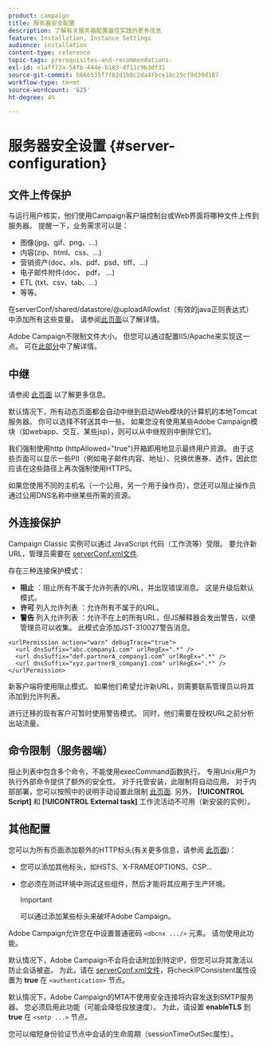 ```yaml
---
product: campaign
title: 服务器安全配置
description: 了解有关服务器配置最佳实践的更多信息
feature: Installation, Instance Settings
audience: installation
content-type: reference
topic-tags: prerequisites-and-recommendations-
exl-id: e1aff73a-54fb-444e-b183-df11c9b3df31
source-git-commit: b666535f7f82d1b8c2da4fbce1bc25cf8d39d187
workflow-type: tm+mt
source-wordcount: '625'
ht-degree: 4%

---
```


# 服务器安全设置 {#server-configuration}

## 文件上传保护

与运行用户核实，他们使用Campaign客户端控制台或Web界面将哪种文件上传到服务器。 提醒一下，业务需求可以是：

* 图像(jpg、gif、png、...)
* 内容(zip、html、css、...)
* 营销资产(doc、xls、pdf、psd、tiff、...)
* 电子邮件附件(doc， pdf， ...)
* ETL (txt、csv、tab、...)
* 等等。

在serverConf/shared/datastore/@uploadAllowlist（有效的java正则表达式）中添加所有这些变量。 请参阅[此页面](../../installation/using/file-res-management.md)以了解详情。

Adobe Campaign不限制文件大小。 但您可以通过配置IIS/Apache来实现这一点。 可在[此部分](../../installation/using/web-server-configuration.md)中了解详情。

## 中继

请参阅 [此页面](../../installation/using/configuring-campaign-server.md#dynamic-page-security-and-relays) 以了解更多信息。

默认情况下，所有动态页面都会自动中继到启动Web模块的计算机的本地Tomcat服务器。 你可以选择不转送其中一些。 如果您没有使用某些Adobe Campaign模块（如webapp、交互、某些jsp），则可以从中继规则中删除它们。

我们强制使用http (httpAllowed=&quot;true&quot;)开箱即用地显示最终用户资源。 由于这些页面可以显示一些PII（例如电子邮件内容、地址）、兑换优惠券、选件，因此您应该在这些路径上再次强制使用HTTPS。

如果您使用不同的主机名（一个公用，另一个用于操作员），您还可以阻止操作员通过公用DNS名称中继某些所需的资源。

## 外连接保护

Campaign Classic 实例可以通过 JavaScript 代码（工作流等）受限。 要允许新URL，管理员需要在 [serverConf.xml文件](../../installation/using/the-server-configuration-file.md).

存在三种连接保护模式：

* **阻止** ：阻止所有不属于允许列表的URL，并出现错误消息。 这是升级后默认模式。
* **许可** 列入允许列表 ：允许所有不属于的URL。
* **警告** 列入允许列表 ：允许不在上的所有URL，但JS解释器会发出警告，以便管理员可以收集。 此模式会添加JST-310027警告消息。

```
<urlPermission action="warn" debugTrace="true">
  <url dnsSuffix="abc.company1.com" urlRegEx=".*" />
  <url dnsSuffix="def.partnerA_company1.com" urlRegEx=".*" />
  <url dnsSuffix="xyz.partnerB_company1.com" urlRegEx=".*" />
</urlPermission>
```

新客户端将使用阻止模式。 如果他们希望允许新URL，则需要联系管理员以将其添加到允许列表。

进行迁移的现有客户可暂时使用警告模式。 同时，他们需要在授权URL之前分析出站流量。

## 命令限制（服务器端）

阻止列表中包含多个命令，不能使用execCommand函数执行。 专用Unix用户为执行外部命令提供了额外的安全性。 对于托管安装，此限制将自动应用。 对于内部部署，您可以按照中的说明手动设置此限制 [此页面](../../installation/using/configuring-campaign-server.md#restricting-authorized-external-commands). 另外， **[!UICONTROL Script]** 和 **[!UICONTROL External task]** 工作流活动不可用（新安装的实例）。

## 其他配置

您可以为所有页面添加额外的HTTP标头(有关更多信息，请参阅 [此页面](../../installation/using/configuring-campaign-server.md#restricting-authorized-external-commands))：

* 您可以添加其他标头，如HSTS、X-FRAMEOPTIONS、CSP...
* 您必须在测试环境中测试这些组件，然后才能将其应用于生产环境。

  >[!IMPORTANT]
  >
  >可以通过添加某些标头来破坏Adobe Campaign。

Adobe Campaign允许您在中设置普通密码 `<dbcnx .../>` 元素。 请勿使用此功能。

默认情况下，Adobe Campaign不会将会话附加到特定IP，但您可以将其激活以防止会话被盗。 为此，请在 [serverConf.xml文件](../../installation/using/the-server-configuration-file.md)，将checkIPConsistent属性设置为 **true** 在 `<authentication>` 节点。

默认情况下，Adobe Campaign的MTA不使用安全连接将内容发送到SMTP服务器。 您必须启用此功能（可能会降低投放速度）。 为此，请设置 **enableTLS** 到 **true** 在 `<smtp ...>` 节点。

您可以缩短身份验证节点中会话的生命周期（sessionTimeOutSec属性）。

